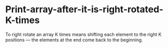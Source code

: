 # Print-array-after-it-is-right-rotated-K-times
To right rotate an array K times means shifting each element to the right K positions — the elements at the end come back to the beginning. 
